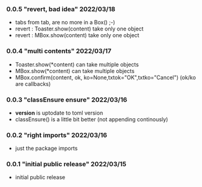 ### 0.0.5 "revert, bad idea" 2022/03/18

 * tabs from tab, are no more in a Box() ;-)
 * revert : Toaster.show(content) take only one object
 * revert : MBox.show(content) take only one object

### 0.0.4 "multi contents" 2022/03/17

 * Toaster.show(*content) can take multiple objects
 * MBox.show(*content) can take multiple objects
 * MBox.confirm(content, ok, ko=None,txtok="OK",txtko="Cancel") (ok/ko are callbacks)

### 0.0.3 "classEnsure ensure" 2022/03/16

 * __version__ is uptodate to toml version
 * classEnsure() is a little bit better (not appending continously)

### 0.0.2 "right imports" 2022/03/16

 * just the package imports

### 0.0.1 "initial public release" 2022/03/15

 * initial public release

